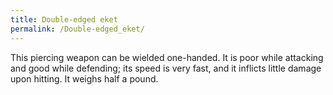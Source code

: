 ```yaml
---
title: Double-edged eket
permalink: /Double-edged_eket/
---
```


This piercing weapon can be wielded one-handed. It is poor while
attacking and good while defending; its speed is very fast, and it
inflicts little damage upon hitting. It weighs half a pound.